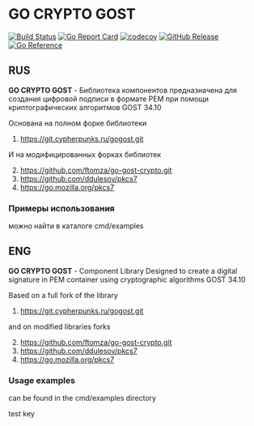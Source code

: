 # GO CRYPTO GOST

[![Build Status](https://travis-ci.com/nobuenhombre/go-crypto-gost.svg?branch=master)](https://app.travis-ci.com/github/nobuenhombre/go-crypto-gost)
[![Go Report Card](https://goreportcard.com/badge/github.com/nobuenhombre/go-crypto-gost)](https://goreportcard.com/report/github.com/nobuenhombre/go-crypto-gost)
[![codecov](https://codecov.io/gh/nobuenhombre/go-crypto-gost/branch/master/graph/badge.svg)](https://codecov.io/gh/nobuenhombre/go-crypto-gost)
[![GitHub Release](https://img.shields.io/github/release/nobuenhombre/go-crypto-gost.svg)](https://github.com/nobuenhombre/go-crypto-gost/releases)
[![Go Reference](https://pkg.go.dev/badge/github.com/nobuenhombre/go-crypto-gost.svg)](https://pkg.go.dev/github.com/nobuenhombre/go-crypto-gost)

## RUS
**GO CRYPTO GOST** - Библиотека компонентов 
предназначена для создания цифровой подписи в формате PEM при помощи криптографических алгоритмов GOST 34.10

Основана на полном форке библиотеки
 
1. https://git.cypherpunks.ru/gogost.git

И на модифицированных форках библиотек
 
2. https://github.com/ftomza/go-gost-crypto.git
3. https://github.com/ddulesov/pkcs7
4. https://go.mozilla.org/pkcs7

### Примеры использования
можно найти в каталоге cmd/examples 

## ENG
**GO CRYPTO GOST** - Component Library
Designed to create a digital signature in PEM container using cryptographic algorithms GOST 34.10

Based on a full fork of the library

1. https://git.cypherpunks.ru/gogost.git

and on modified libraries forks

2. https://github.com/ftomza/go-gost-crypto.git
3. https://github.com/ddulesov/pkcs7
4. https://go.mozilla.org/pkcs7

### Usage examples
can be found in the cmd/examples directory

test key